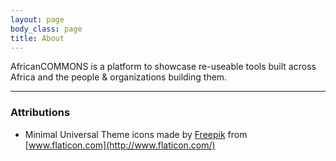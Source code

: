 ```yaml
---
layout: page
body_class: page
title: About
---
```


AfricanCOMMONS is a platform to showcase re-useable tools built across Africa and the people & organizations building them.

---

### Attributions

- Minimal Universal Theme icons made by [Freepik](http://www.freepik.com/) from [www.flaticon.com](http://www.flaticon.com/)
